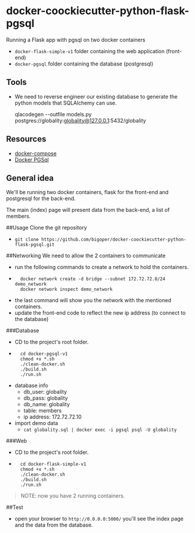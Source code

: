 # docker-coockiecutter-python-flask-pgsql
Running a Flask app with pgsql on two docker containers
- ```docker-flask-simple-v1``` folder containing the web application (front-end)
- ```docker-pgsql``` folder containing the database (postgresql)

## Tools
- We need to reverse engineer our existing database to generate the python models that SQLAlchemy can use.

    qlacodegen --outfile models.py postgres://globality:globality@127.0.0.1:5432/globality


## Resources
- [docker-compose](https://docs.docker.com/compose)
- [Docker PGSql](https://github.com/sameersbn/docker-postgresql)

## General idea
We'll be running two docker containers, flask for the front-end and postgresql for the back-end.

The main (index) page will present data from the back-end, a list of members.


##Usage
Clone the git repository
- ```git clone https://github.com/bigoper/docker-coockiecutter-python-flask-pgsql.git```

##Networking
We need to allow the 2 containers to communicate
- run the following commands to create a network to hold the containers.
- ```
    docker network create -d bridge --subnet 172.72.72.0/24 demo_network
    docker network inspect demo_network
    ```
- the last command will show you the network with the mentioned containers.
- update the front-end code to reflect the new ip address (to connect to the database)

###Database
- CD to the project's root folder.
- ```
    cd docker-pgsql-v1
    chmod +x *.sh
    ./clean-docker.sh   
    ./build.sh   
    ./run.sh
    ```
- database info
    - db_user: globality
    - db_pass: globality
    - db_name: globality
    - table: members
    - ip address: 172.72.72.10
- import demo data
    - ```cat globality.sql | docker exec -i pgsql psql -U globality```

###Web
- CD to the project's root folder.
- ```
    cd docker-flask-simple-v1
    chmod +x *.sh
    ./clean-docker.sh   
    ./build.sh   
    ./run.sh
    ```
>NOTE: now you have 2 running containers.

##Test
- open your browser to `http://0.0.0.0:5000/` you'll see the index page and the data from the database.
